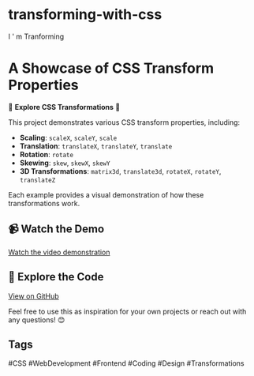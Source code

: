 # transforming-with-css
I ' m Tranforming
#  A Showcase of CSS Transform Properties

🎨 **Explore CSS Transformations** 🎨

This project demonstrates various CSS transform properties, including:
- **Scaling**: `scaleX`, `scaleY`, `scale`
- **Translation**: `translateX`, `translateY`, `translate`
- **Rotation**: `rotate`
- **Skewing**: `skew`, `skewX`, `skewY`
- **3D Transformations**: `matrix3d`, `translate3d`, `rotateX`, `rotateY`, `translateZ`

Each example provides a visual demonstration of how these transformations work.

## 📹 Watch the Demo
[Watch the video demonstration](https://youtu.be/fUjgr5z7pt4?si=qqEWQ5y_KJmj1_DF)

## 🔗 Explore the Code
[View on GitHub](https://github.com/minakshi-141/transforming-with-css.git)

Feel free to use this as inspiration for your own projects or reach out with any questions! 😊

## Tags
#CSS #WebDevelopment #Frontend #Coding #Design #Transformations


